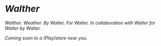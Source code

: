 # _Walther_
_Walther. Weather. By Walter. For Walter. In collaboration with Walter for Walter by Walter._

_Coming soon to a (Play)store near you._